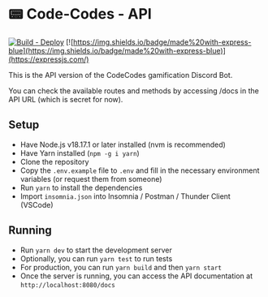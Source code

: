 # 📟 Code-Codes - API

[![Build - Deploy](https://github.com/codecon-dev/codecodes-api/actions/workflows/main.yml/badge.svg)](https://github.com/codecon-dev/codecodes-api/actions/workflows/main.yml)
[![https://img.shields.io/badge/made%20with-express-blue](https://img.shields.io/badge/made%20with-express-blue)](https://expressjs.com/)

This is the API version of the CodeCodes gamification Discord Bot.

You can check the available routes and methods by accessing /docs in the API URL (which is secret for now).

## Setup

- Have Node.js v18.17.1 or later installed (nvm is recommended)
- Have Yarn installed (`npm -g i yarn`)
- Clone the repository
- Copy the `.env.example` file to `.env` and fill in the necessary environment variables (or request them from someone)
- Run `yarn` to install the dependencies
- Import `insomnia.json` into Insomnia / Postman / Thunder Client (VSCode)

## Running

- Run `yarn dev` to start the development server
- Optionally, you can run `yarn test` to run tests
- For production, you can run `yarn build` and then `yarn start`
- Once the server is running, you can access the API documentation at `http://localhost:8080/docs`
